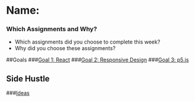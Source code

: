 # Name:

### Which Assignments and Why?
- Which assignments did you choose to complete this week?
- Why did you choose these assignments?


##Goals
###[Goal 1: React](https://gist.github.com/stevepentler/7c2112e9c818a571507a70b580bb7345)
###[Goal 2: Responsive Design](https://gist.github.com/stevepentler/0e3f9ed2764d1de7f5ac7e4bce5a0df9)
###[Goal 3: p5.js](https://gist.github.com/stevepentler/0d3a515c172b57f48149171d9296ff58)

## Side Hustle
###[Ideas](https://gist.github.com/stevepentler/a8d7ae7a4496fe0ba84a026abf9c086b)